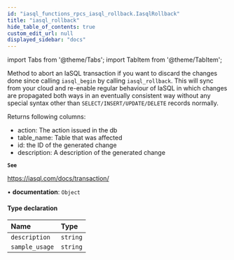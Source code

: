 ```yaml
---
id: "iasql_functions_rpcs_iasql_rollback.IasqlRollback"
title: "iasql_rollback"
hide_table_of_contents: true
custom_edit_url: null
displayed_sidebar: "docs"
---
```


import Tabs from '@theme/Tabs';
import TabItem from '@theme/TabItem';

Method to abort an IaSQL transaction if you want to discard the changes done since calling `iasql_begin` by
calling `iasql_rollback`. This will sync from your cloud and re-enable regular behaviour of IaSQL in which changes are propagated
both ways in an eventually consistent way without any special syntax other than
`SELECT/INSERT/UPDATE/DELETE` records normally.

Returns following columns:
- action: The action issued in the db
- table_name: Table that was affected
- id: the ID of the generated change
- description: A description of the generated change

**`See`**

https://iasql.com/docs/transaction/

• **documentation**: `Object`

#### Type declaration

| Name | Type |
| :------ | :------ |
| `description` | `string` |
| `sample_usage` | `string` |

